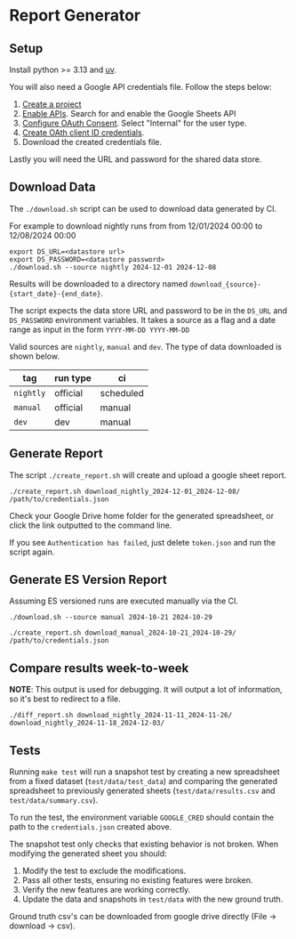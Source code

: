 # Report Generator

## Setup

Install python >= 3.13 and [uv](https://docs.astral.sh/uv/).

You will also need a Google API credentials file. Follow the steps below:

  1. [Create a project](https://developers.google.com/workspace/guides/create-project)
  2. [Enable APIs](https://developers.google.com/workspace/guides/enable-apis). Search for and enable the Google Sheets API
  3. [Configure OAuth Consent](https://developers.google.com/workspace/guides/configure-oauth-consent). Select "Internal" for the user type.
  4. [Create OAth client ID credentials](https://developers.google.com/workspace/guides/create-credentials#oauth-client-id).
  5. Download the created credentials file.

Lastly you will need the URL and password for the shared data store.

## Download Data

The `./download.sh` script can be used to download data generated by CI.

For example to download nightly runs from from 12/01/2024 00:00 to 12/08/2024 00:00

```shell
export DS_URL=<datastore url>
export DS_PASSWORD=<datastore password>
./download.sh --source nightly 2024-12-01 2024-12-08
```

Results will be downloaded to a directory named `download_{source}-{start_date}-{end_date}`.

The script expects the data store URL and password to be in the `DS_URL` and `DS_PASSWORD` environment variables. It takes a source as a flag and a date range as input in the form `YYYY-MM-DD YYYY-MM-DD`

Valid sources are `nightly`, `manual` and `dev`. The type of data downloaded is shown below.

| tag | run type | ci |
| -   | -        | -  |
| `nightly` | official | scheduled |
| `manual` | official | manual |
| `dev` | dev | manual |

## Generate Report

The script `./create_report.sh` will create and upload a google sheet report.

```shell
./create_report.sh download_nightly_2024-12-01_2024-12-08/ /path/to/credentials.json
```

Check your Google Drive home folder for the generated spreadsheet, or click the link outputted to the command line.

If you see `Authentication has failed`, just delete `token.json` and run the script again.

## Generate ES Version Report

Assuming ES versioned runs are executed manually via the CI.

```shell
./download.sh --source manual 2024-10-21 2024-10-29

./create_report.sh download_manual_2024-10-21_2024-10-29/ /path/to/credentials.json
```

## Compare results week-to-week

**NOTE**: This output is used for debugging. It will output a lot of information, so it's best to redirect to a file.

```shell
./diff_report.sh download_nightly_2024-11-11_2024-11-26/ download_nightly_2024-11-18_2024-12-03/
```

## Tests

Running `make test` will run a snapshot test by creating a new spreadsheet from a fixed dataset (`test/data/test_data`) and comparing the generated spreadsheet to previously generated sheets (`test/data/results.csv` and `test/data/summary.csv`).

To run the test, the environment variable `GOOGLE_CRED` should contain the path to the `credentials.json` created above.

The snapshot test only checks that existing behavior is not broken. When modifying the generated sheet you should:

  1. Modify the test to exclude the modifications.
  2. Pass all other tests, ensuring no existing features were broken.
  3. Verify the new features are working correctly.
  4. Update the data and snapshots in `test/data` with the new ground truth.

Ground truth csv's can be downloaded from google drive directly (File -> download -> csv).
